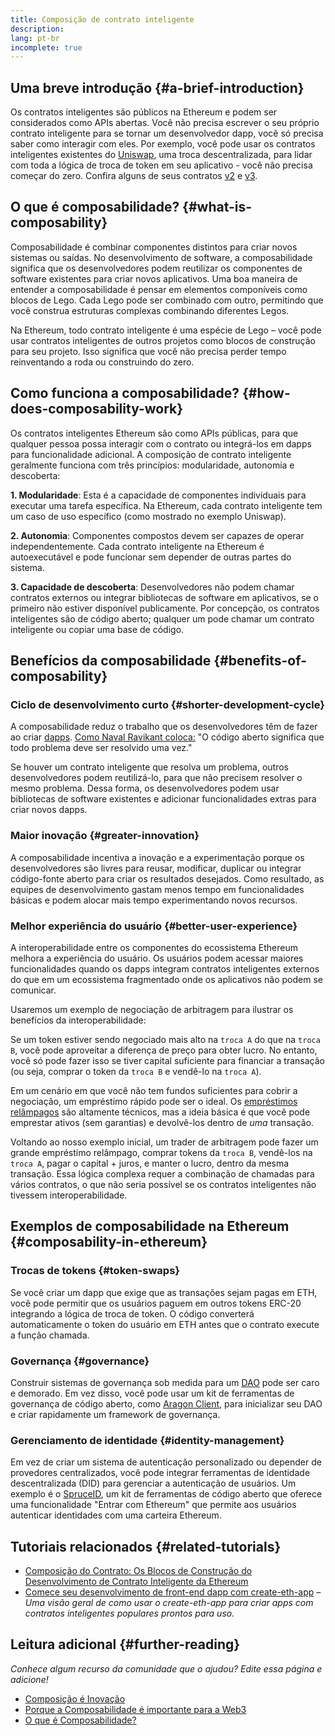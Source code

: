 ```yaml
---
title: Composição de contrato inteligente
description:
lang: pt-br
incomplete: true
---
```


## Uma breve introdução {#a-brief-introduction}

Os contratos inteligentes são públicos na Ethereum e podem ser considerados como APIs abertas. Você não precisa escrever o seu próprio contrato inteligente para se tornar um desenvolvedor dapp, você só precisa saber como interagir com eles. Por exemplo, você pode usar os contratos inteligentes existentes do [Uniswap](https://uniswap.exchange/swap), uma troca descentralizada, para lidar com toda a lógica de troca de token em seu aplicativo - você não precisa começar do zero. Confira alguns de seus contratos [v2](https://github.com/Uniswap/uniswap-v2-core/tree/master/contracts) e [v3](https://github.com/Uniswap/uniswap-v3-core/tree/main/contracts).

## O que é composabilidade? {#what-is-composability}

Composabilidade é combinar componentes distintos para criar novos sistemas ou saídas. No desenvolvimento de software, a composabilidade significa que os desenvolvedores podem reutilizar os componentes de software existentes para criar novos aplicativos. Uma boa maneira de entender a composabilidade é pensar em elementos componíveis como blocos de Lego. Cada Lego pode ser combinado com outro, permitindo que você construa estruturas complexas combinando diferentes Legos.

Na Ethereum, todo contrato inteligente é uma espécie de Lego – você pode usar contratos inteligentes de outros projetos como blocos de construção para seu projeto. Isso significa que você não precisa perder tempo reinventando a roda ou construindo do zero.

## Como funciona a composabilidade? {#how-does-composability-work}

Os contratos inteligentes Ethereum são como APIs públicas, para que qualquer pessoa possa interagir com o contrato ou integrá-los em dapps para funcionalidade adicional. A composição de contrato inteligente geralmente funciona com três princípios: modularidade, autonomia e descoberta:

**1. Modularidade**: Esta é a capacidade de componentes individuais para executar uma tarefa específica. Na Ethereum, cada contrato inteligente tem um caso de uso específico (como mostrado no exemplo Uniswap).

**2. Autonomia**: Componentes compostos devem ser capazes de operar independentemente. Cada contrato inteligente na Ethereum é autoexecutável e pode funcionar sem depender de outras partes do sistema.

**3. Capacidade de descoberta**: Desenvolvedores não podem chamar contratos externos ou integrar bibliotecas de software em aplicativos, se o primeiro não estiver disponível publicamente. Por concepção, os contratos inteligentes são de código aberto; qualquer um pode chamar um contrato inteligente ou copiar uma base de código.

## Benefícios da composabilidade {#benefits-of-composability}

### Ciclo de desenvolvimento curto {#shorter-development-cycle}

A composabilidade reduz o trabalho que os desenvolvedores têm de fazer ao criar [dapps](/dapps/#what-are-dapps). [Como Naval Ravikant coloca:](https://twitter.com/naval/status/1444366754650656770) "O código aberto significa que todo problema deve ser resolvido uma vez."

Se houver um contrato inteligente que resolva um problema, outros desenvolvedores podem reutilizá-lo, para que não precisem resolver o mesmo problema. Dessa forma, os desenvolvedores podem usar bibliotecas de software existentes e adicionar funcionalidades extras para criar novos dapps.

### Maior inovação {#greater-innovation}

A composabilidade incentiva a inovação e a experimentação porque os desenvolvedores são livres para reusar, modificar, duplicar ou integrar código-fonte aberto para criar os resultados desejados. Como resultado, as equipes de desenvolvimento gastam menos tempo em funcionalidades básicas e podem alocar mais tempo experimentando novos recursos.

### Melhor experiência do usuário {#better-user-experience}

A interoperabilidade entre os componentes do ecossistema Ethereum melhora a experiência do usuário. Os usuários podem acessar maiores funcionalidades quando os dapps integram contratos inteligentes externos do que em um ecossistema fragmentado onde os aplicativos não podem se comunicar.

Usaremos um exemplo de negociação de arbitragem para ilustrar os benefícios da interoperabilidade:

Se um token estiver sendo negociado mais alto na `troca A` do que na `troca B`, você pode aproveitar a diferença de preço para obter lucro. No entanto, você só pode fazer isso se tiver capital suficiente para financiar a transação (ou seja, comprar o token da `troca B` e vendê-lo na `troca A`).

Em um cenário em que você não tem fundos suficientes para cobrir a negociação, um empréstimo rápido pode ser o ideal. Os [empréstimos relâmpagos](/defi/#flash-loans) são altamente técnicos, mas a ideia básica é que você pode emprestar ativos (sem garantias) e devolvê-los dentro de *uma* transação.

Voltando ao nosso exemplo inicial, um trader de arbitragem pode fazer um grande empréstimo relâmpago, comprar tokens da `troca B`, vendê-los na `troca A`, pagar o capital + juros, e manter o lucro, dentro da mesma transação. Essa lógica complexa requer a combinação de chamadas para vários contratos, o que não seria possível se os contratos inteligentes não tivessem interoperabilidade.

## Exemplos de composabilidade na Ethereum {#composability-in-ethereum}

### Trocas de tokens {#token-swaps}

Se você criar um dapp que exige que as transações sejam pagas em ETH, você pode permitir que os usuários paguem em outros tokens ERC-20 integrando a lógica de troca de token. O código converterá automaticamente o token do usuário em ETH antes que o contrato execute a função chamada.

### Governança {#governance}

Construir sistemas de governança sob medida para um [DAO](/dao/) pode ser caro e demorado. Em vez disso, você pode usar um kit de ferramentas de governança de código aberto, como [Aragon Client](https://client.aragon.org/), para inicializar seu DAO e criar rapidamente um framework de governança.

### Gerenciamento de identidade {#identity-management}

Em vez de criar um sistema de autenticação personalizado ou depender de provedores centralizados, você pode integrar ferramentas de identidade descentralizada (DID) para gerenciar a autenticação de usuários. Um exemplo é o [SpruceID](https://www.spruceid.com/), um kit de ferramentas de código aberto que oferece uma funcionalidade "Entrar com Ethereum" que permite aos usuários autenticar identidades com uma carteira Ethereum.

## Tutoriais relacionados {#related-tutorials}

- [Composição do Contrato: Os Blocos de Construção do Desenvolvimento de Contrato Inteligente da Ethereum](https://www.decentlabs.io/blog/contract-composability-the-building-blocks-of-ethereum-smart-contract-development)
- [Comece seu desenvolvimento de front-end dapp com create-eth-app](/developers/tutorials/kickstart-your-dapp-frontend-development-with-create-eth-app/) _– Uma visão geral de como usar o create-eth-app para criar apps com contratos inteligentes populares prontos para uso._

## Leitura adicional {#further-reading}

_Conhece algum recurso da comunidade que o ajudou? Edite essa página e adicione!_

- [Composição é Inovação](https://future.a16z.com/how-composability-unlocks-crypto-and-everything-else/)
- [Porque a Composabilidade é importante para a Web3](https://hackernoon.com/why-composability-matters-for-web3)
- [O que é Composabilidade?](https://blog.aragon.org/what-is-composability/#:~:text=Aragon,connect%20to%20every%20other%20piece.)

